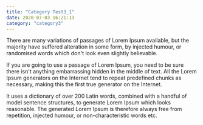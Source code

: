 ```yaml
---
title: "Category Test3_1"
date: 2020-07-03 16:21:13
category: "category3"
---
```


There are many variations of passages of Lorem Ipsum available, but the majority have suffered alteration in some form, by injected humour, or randomised words which don't look even slightly believable.

If you are going to use a passage of Lorem Ipsum, you need to be sure there isn't anything embarrassing hidden in the middle of text. All the Lorem Ipsum generators on the Internet tend to repeat predefined chunks as necessary, making this the first true generator on the Internet.

It uses a dictionary of over 200 Latin words, combined with a handful of model sentence structures, to generate Lorem Ipsum which looks reasonable. The generated Lorem Ipsum is therefore always free from repetition, injected humour, or non-characteristic words etc.
